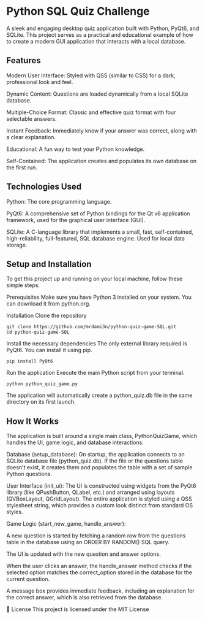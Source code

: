# Python SQL Quiz Challenge
A sleek and engaging desktop quiz application built with Python, PyQt6, and SQLite. This project serves as a practical and educational example of how to create a modern GUI application that interacts with a local database.

## Features
Modern User Interface: Styled with QSS (similar to CSS) for a dark, professional look and feel.

Dynamic Content: Questions are loaded dynamically from a local SQLite database.

Multiple-Choice Format: Classic and effective quiz format with four selectable answers.

Instant Feedback: Immediately know if your answer was correct, along with a clear explanation.

Educational: A fun way to test your Python knowledge.

Self-Contained: The application creates and populates its own database on the first run.

## Technologies Used
Python: The core programming language.

PyQt6: A comprehensive set of Python bindings for the Qt v6 application framework, used for the graphical user interface (GUI).

SQLite: A C-language library that implements a small, fast, self-contained, high-reliability, full-featured, SQL database engine. Used for local data storage.

## Setup and Installation
To get this project up and running on your local machine, follow these simple steps.

Prerequisites
Make sure you have Python 3 installed on your system. You can download it from python.org.

Installation
Clone the repository

```
git clone https://github.com/mrdami3n/python-quiz-game-SQL.git
cd python-quiz-game-SQL
```

Install the necessary dependencies
The only external library required is PyQt6. You can install it using pip.

```
pip install PyQt6
```

Run the application
Execute the main Python script from your terminal.

```
python python_quiz_game.py 
```

The application will automatically create a python_quiz.db file in the same directory on its first launch.

## How It Works
The application is built around a single main class, PythonQuizGame, which handles the UI, game logic, and database interactions.

Database (setup_database): On startup, the application connects to an SQLite database file (python_quiz.db). If the file or the questions table doesn't exist, it creates them and populates the table with a set of sample Python questions.

User Interface (init_ui): The UI is constructed using widgets from the PyQt6 library (like QPushButton, QLabel, etc.) and arranged using layouts (QVBoxLayout, QGridLayout). The entire application is styled using a QSS stylesheet string, which provides a custom look distinct from standard OS styles.

Game Logic (start_new_game, handle_answer):

A new question is started by fetching a random row from the questions table in the database using an ORDER BY RANDOM() SQL query.

The UI is updated with the new question and answer options.

When the user clicks an answer, the handle_answer method checks if the selected option matches the correct_option stored in the database for the current question.

A message box provides immediate feedback, including an explanation for the correct answer, which is also retrieved from the database.

📄 License
This project is licensed under the MIT License
